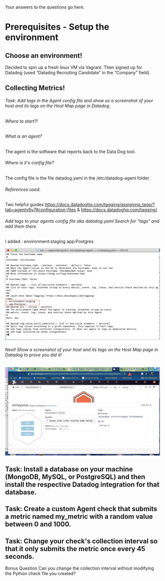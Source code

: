 Your answers to the questions go here.

# Prerequisites - Setup the environment

## Choose an environment!
Decided to spin up a fresh linux VM via Vagrant.
Then signed up for  Datadog (used “Datadog Recruiting Candidate” in the “Company” field).

## Collecting Metrics!

###### Task: Add tags in the Agent config file and show us a screenshot of your host and its tags on the Host Map page in Datadog.

###### Where to start?! 

###### What is an agent? 
The agent is the software that reports back to the Data Dog tool. 

###### Where is it's config file? 
The config file is the file datadog.yaml in the /etc/datadog-agent folder. 

###### References used: 
Two helpful guides https://docs.datadoghq.com/tagging/assigning_tags/?tab=agentv6v7#configuration-files & https://docs.datadoghq.com/tagging/ 

###### Add tags to your agents config file aka datadog.yaml Search for "tags" and add them there. 

I added :
environment:staging
app:Postgres

![](Images/TagConfigFile.png)

###### Next! Show a screenshot of your host and its tags on the Host Map page in Datadog to prove you did it! 
![](Images/TagsonHost.png)


## Task: Install a database on your machine (MongoDB, MySQL, or PostgreSQL) and then install the respective Datadog integration for that database.

## Task: Create a custom Agent check that submits a metric named my_metric with a random value between 0 and 1000.

## Task: Change your check's collection interval so that it only submits the metric once every 45 seconds.

Bonus Question Can you change the collection interval without modifying the Python check file you created?
